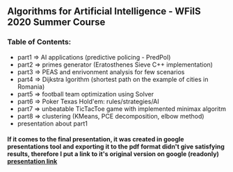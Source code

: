 ## Algorithms for Artificial Intelligence - WFiIS 2020 Summer Course

### Table of Contents:
- part1 => AI applications (predictive policing - PredPol)
- part2 => primes generator (Eratosthenes Sieve C++ implementation)
- part3 => PEAS and enrivonment analysis for few scenarios
- part4 => Dijkstra lgorithm (shortest path on the example of cities in Romania)
- part5 => football team optimization using Solver
- part6 => Poker Texas Hold'em: rules/strategies/AI
- part7 => unbeatable TicTacToe game with implemented minimax algoritm
- part8 => clustering (KMeans, PCE decomposition, elbow method)
- presentation about part1

#### If it comes to the final presentation, it was created in google presentations tool and exporting it to the pdf format didn't give satisfying results, therefore I put a link to it's original version on google (readonly) [presentation link](https://docs.google.com/presentation/d/1jDdCxDBgRbj2v_bsMLjHhi6nwHpVOkDBT6QctCHsS0I/edit?usp=sharing)

